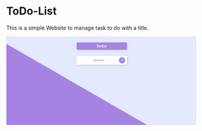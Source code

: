 # ToDo-List

This is a simple Website to manage task to do with a title.

![Image of Home Page](https://github.com/Yakshit310/ToDo-List/blob/main/Readme-Content/Home.png)
